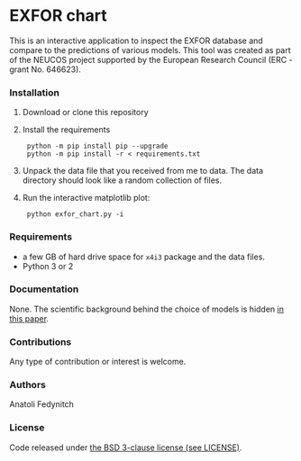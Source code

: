 # EXFOR chart

This is an interactive application to inspect the EXFOR database and compare to the predictions of various models. This tool was created as part of the NEUCOS project supported by the European Research Council (ERC - grant No. 646623).

### Installation

1. Download or clone this repository

2. Install the requirements

        python -m pip install pip --upgrade
        python -m pip install -r < requirements.txt

3. Unpack the data file that you received from me to data. The data directory should look like a random collection of files.

4. Run the interactive matplotlib plot:

        python exfor_chart.py -i

### Requirements

- a few GB of hard drive space for `x4i3` package and the data files.
- Python 3 or 2

### Documentation

None. The scientific background behind the choice of models is hidden [in this paper](https://www.nature.com/articles/s41598-017-05120-7).

### Contributions

Any type of contribution or interest is welcome.

### Authors

Anatoli Fedynitch

### License

Code released under [the BSD 3-clause license (see LICENSE)](LICENSE).